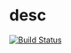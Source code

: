 desc
===========
[![Build Status](http://drone.sportingcool.com/api/badges/yiyun/yiyun/status.svg)](http://drone.sportingcool.com/yiyun/yiyun)